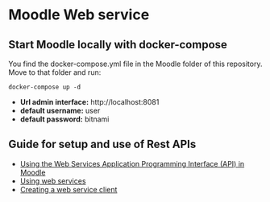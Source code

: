 # Moodle Web service

## Start Moodle locally with docker-compose

You find the docker-compose.yml file in the Moodle folder of this repository.
Move to that folder and run:
```
docker-compose up -d
```

- **Url admin interface:** http://localhost:8081
- **default username:** user
- **default password:** bitnami

## Guide for setup and use of Rest APIs
- [Using the Web Services Application Programming Interface (API) in Moodle](https://supportus.moodle.com/support/solutions/articles/80001016973-using-the-web-services-application-programming-interface-api-in-moodle)
- [Using web services](https://docs.moodle.org/402/en/Using_web_services)
- [Creating a web service client](https://docs.moodle.org/dev/Creating_a_web_service_client#Moodle_3.5_and_later)
